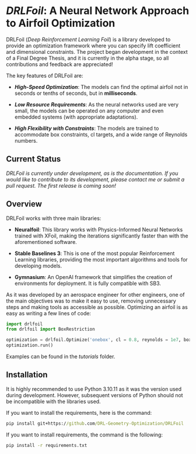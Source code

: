 # ***DRLFoil***: A Neural Network Approach to Airfoil Optimization

DRLFoil (*Deep Reinforcement Learning Foil*) is a library developed to provide an optimization framework where you can specify lift coefficient and dimensional constraints. The project began development in the context of a Final Degree Thesis, and it is currently in the alpha stage, so all contributions and feedback are appreciated!

The key features of DRLFoil are:
- ***High-Speed Optimization***: The models can find the optimal airfoil not in seconds or tenths of seconds, but in **milliseconds**.
  
- ***Low Resource Requirements***: As the neural networks used are very small, the models can be operated on any computer and even embedded systems (with appropriate adaptations).
  
- ***High Flexibility with Constraints***: The models are trained to accommodate box constraints, cl targets, and a wide range of Reynolds numbers.

## Current Status
*DRLFoil is currently under development, as is the documentation. If you would like to contribute to its development, please contact me or submit a pull request. The first release is coming soon!*

## Overview
DRLFoil works with three main libraries:
- **Neuralfoil**: This library works with Physics-Informed Neural Networks trained with XFoil, making the iterations significantly faster than with the aforementioned software.
  
- **Stable Baselines 3**: This is one of the most popular Reinforcement Learning libraries, providing the most important algorithms and tools for developing models.
  
- **Gymnasium**: An OpenAI framework that simplifies the creation of environments for deployment. It is fully compatible with SB3.

As it was developed by an aerospace engineer for other engineers, one of the main objectives was to make it easy to use, removing unnecessary steps and making tools as accessible as possible.
Optimizing an airfoil is as easy as writing a few lines of code:

```python
import drlfoil
from drlfoil import BoxRestriction

optimization = drlfoil.Optimize('onebox', cl = 0.8, reynolds = 1e7, boxes=[BoxRestriction(0.4, 0.0, 0.4, 0.15)])
optimization.run()
```
Examples can be found in the *tutorials* folder.

## Installation
It is highly recommended to use Python 3.10.11 as it was the version used during development. However, subsequent versions of Python should not be incompatible with the libraries used.

If you want to install the requirements, here is the command:
```cmd
pip install git+https://github.com/DRL-Geometry-Optimization/DRLFoil
```

If you want to install requirements, the command is the following:
```cmd
pip install -r requirements.txt
```
